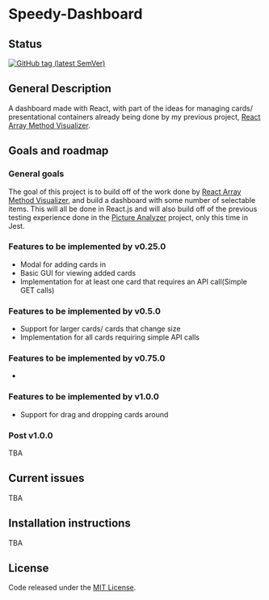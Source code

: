 # Speedy-Dashboard

## Status

[![GitHub tag (latest SemVer)](https://img.shields.io/github/tag/wilsonj806/speedy-dashboard.svg)](https://github.com/wilsonj806/speedy-dashboard)


## General Description

A dashboard made with React, with part of the ideas for managing cards/ presentational containers already being done by my previous project, [React Array Method Visualizer](https://github.com/wilsonj806/react-array-method-visualizer).

## Goals and roadmap

### General goals

The goal of this project is to build off of the work done by [React Array Method Visualizer](https://github.com/wilsonj806/react-array-method-visualizer), and build a dashboard with some number of selectable items. This will all be done in React.js and will also build off of the previous testing experience done in the [Picture Analyzer](https://github.com/wilsonj806/speedy-dashboard) project, only this time in Jest.

### Features to be implemented by v0.25.0

- Modal for adding cards in
- Basic GUI for viewing added cards
- Implementation for at least one card that requires an API call(Simple GET calls)

### Features to be implemented by v0.5.0

- Support for larger cards/ cards that change size
- Implementation for all cards requiring simple API calls


### Features to be implemented by v0.75.0

-

### Features to be implemented by v1.0.0

- Support for drag and dropping cards around

### Post v1.0.0

TBA

## Current issues

TBA

## Installation instructions

TBA

## License

Code released under the [MIT License](LICENSE).